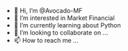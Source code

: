 - 👋 Hi, I’m @Avocado-MF
- 👀 I’m interested in Market Financial 
- 🌱 I’m currently learning about Python
- 💞️ I’m looking to collaborate on ...
- 📫 How to reach me ...

<!---
Avocado-MF/Avocado-MF is a ✨ special ✨ repository because its `README.md` (this file) appears on your GitHub profile.
You can click the Preview link to take a look at your changes.
--->
